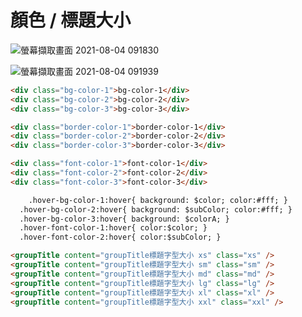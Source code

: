 # 顏色 / 標題大小

![螢幕擷取畫面 2021-08-04 091830](https://raw.githubusercontent.com/cynthia204z/mybed1/master/img/%E8%9E%A2%E5%B9%95%E6%93%B7%E5%8F%96%E7%95%AB%E9%9D%A2%202021-08-04%20091830.png)

![螢幕擷取畫面 2021-08-04 091939](https://raw.githubusercontent.com/cynthia204z/mybed1/master/img/%E8%9E%A2%E5%B9%95%E6%93%B7%E5%8F%96%E7%95%AB%E9%9D%A2%202021-08-04%20091939.png)

```html
<div class="bg-color-1">bg-color-1</div>
<div class="bg-color-2">bg-color-2</div>
<div class="bg-color-3">bg-color-3</div>

<div class="border-color-1">border-color-1</div>
<div class="border-color-2">border-color-2</div>
<div class="border-color-3">border-color-3</div>

<div class="font-color-1">font-color-1</div>
<div class="font-color-2">font-color-2</div>
<div class="font-color-3">font-color-3</div>

	.hover-bg-color-1:hover{ background: $color; color:#fff; }
  .hover-bg-color-2:hover{ background: $subColor; color:#fff; }
  .hover-bg-color-3:hover{ background: $colorA; }
  .hover-font-color-1:hover{ color:$color; }
  .hover-font-color-2:hover{ color:$subColor; }

<groupTitle content="groupTitle標題字型大小 xs" class="xs" />
<groupTitle content="groupTitle標題字型大小 sm" class="sm" />
<groupTitle content="groupTitle標題字型大小 md" class="md" />
<groupTitle content="groupTitle標題字型大小 lg" class="lg" />
<groupTitle content="groupTitle標題字型大小 xl" class="xl" />
<groupTitle content="groupTitle標題字型大小 xxl" class="xxl" />
```

